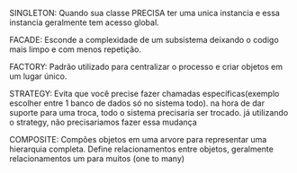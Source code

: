 SINGLETON:
Quando sua classe PRECISA ter uma unica instancia e essa instancia geralmente tem acesso global.

FACADE:
Esconde a complexidade de um subsistema deixando o codigo mais limpo e com menos repetição.

FACTORY:
Padrão utilizado para centralizar o processo e criar objetos em um lugar único.

STRATEGY:
Evita que você precise fazer chamadas específicas(exemplo escolher entre 1 banco de dados só no sistema todo). na hora de dar suporte para uma troca, todo o sistema precisaria ser trocado. já utilizando o strategy, não precisariamos fazer essa mudança

COMPOSITE:
Compões objetos em uma arvore para representar uma hierarquia completa.
Define relacionamentos entre objetos, geralmente relacionamentos um para muitos (one to many)
